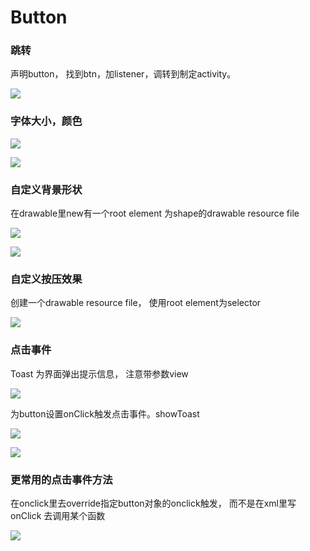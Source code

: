 # Button

### 跳转

声明button， 找到btn，加listener，调转到制定activity。

![](.gitbook/assets/image%20%2814%29.png)

### 字体大小，颜色

![](.gitbook/assets/image%20%286%29.png)

![](.gitbook/assets/image%20%284%29.png)

### 自定义背景形状

在drawable里new有一个root element 为shape的drawable resource file

![](.gitbook/assets/image%20%287%29.png)

![](.gitbook/assets/image%20%2821%29.png)

### 自定义按压效果

创建一个drawable resource file， 使用root element为selector

![](.gitbook/assets/image%20%2816%29.png)

### 点击事件

Toast 为界面弹出提示信息， 注意带参数view

![](.gitbook/assets/image%20%2811%29.png)

为button设置onClick触发点击事件。showToast

![](.gitbook/assets/image%20%288%29.png)

![](.gitbook/assets/image%20%285%29.png)

### 更常用的点击事件方法

在onclick里去override指定button对象的onclick触发， 而不是在xml里写onClick 去调用某个函数

![](.gitbook/assets/image%20%2813%29.png)


